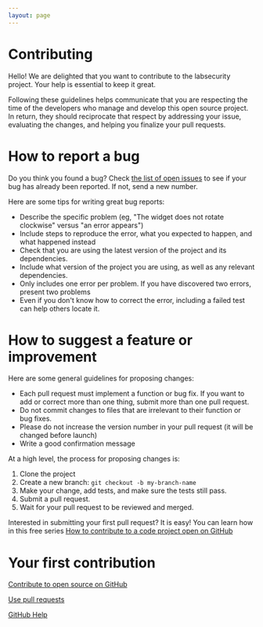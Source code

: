 ```yaml
---
layout: page
---
```


# Contributing

Hello! We are delighted that you want to contribute to the labsecurity project. Your help is essential to keep it great.

Following these guidelines helps communicate that you are respecting the time of the developers who manage and develop this open source project. In return, they should reciprocate that respect by addressing your issue, evaluating the changes, and helping you finalize your pull requests.

# How to report a bug

Do you think you found a bug? Check [the list of open issues](https://github.com/dylanmeca/labsecurity/issues) to see if your bug has already been reported. If not, send a new number.

Here are some tips for writing great bug reports:

* Describe the specific problem (eg, "The widget does not rotate clockwise" versus "an error appears")
* Include steps to reproduce the error, what you expected to happen, and what happened instead
* Check that you are using the latest version of the project and its dependencies.
* Include what version of the project you are using, as well as any relevant dependencies.
* Only includes one error per problem. If you have discovered two errors, present two problems
* Even if you don't know how to correct the error, including a failed test can help others locate it.

# How to suggest a feature or improvement

Here are some general guidelines for proposing changes:

* Each pull request must implement a function or bug fix. If you want to add or correct more than one thing, submit more than one pull request.
* Do not commit changes to files that are irrelevant to their function or bug fixes.
* Please do not increase the version number in your pull request (it will be changed before launch)
* Write a good confirmation message

At a high level, the process for proposing changes is:

1. Clone the project
2. Create a new branch: ``` git checkout -b my-branch-name ```
3. Make your change, add tests, and make sure the tests still pass.
4. Submit a pull request.
5. Wait for your pull request to be reviewed and merged.

Interested in submitting your first pull request? It is easy! You can learn how in this free series [How to contribute to a code project open on GitHub](https://app.egghead.io/series/how-to-contribute-to-an-open-source-project-on-github)  

# Your first contribution

[Contribute to open source on GitHub](https://guides.github.com/activities/contributing-to-open-source) 

[Use pull requests](https://help.github.com/articles/using-pull-requests) 

[GitHub Help](https://help.github.com) 
